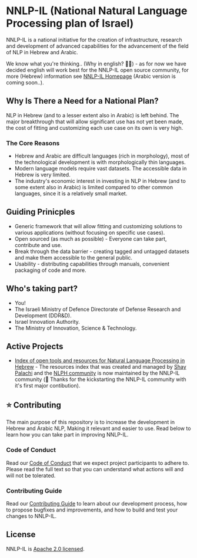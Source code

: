 # NNLP-IL (National Natural Language Processing plan of Israel)

NNLP-IL is a national initiative for the creation of infrastructure, research and development of advanced capabilities for the advancement of the field of NLP in Hebrew and Arabic.

We know what you're thinking.. (Why in english? :woman_facepalming:) - as for now we have decided english will work best for the NNLP-IL open source community, for more (Hebrew) information see [NNLP-IL Homepage](https://nnlp-il.mafat.ai/) (Arabic version is coming soon..).


## Why Is There a Need for a National Plan?
NLP in Hebrew (and to a lesser extent also in Arabic) is left behind. The major breakthrough that will allow significant use has not yet been made, the cost of fitting and customizing each use case on its own is very high.

### The Core Reasons
* Hebrew and Arabic are difficult languages (rich in morphology), most of the technological development is with morphologically thin languages.
* Modern language models require vast datasets. The accessible data in Hebrew is very limited.
* The industry's economic interest in investing in NLP in Hebrew (and to some extent also in Arabic) is limited compared to other common languages, since it is a relatively small market.

## Guiding Prinicples
* Generic framework that will allow fitting and customizing solutions to various applications (without focusing on specific use cases).
* Open sourced (as much as possible) - Everyone can take part, contribute and use.
* Break through the data barrier - creating tagged and untagged datasets and make them accessible to the general public.
* Usability - distributing capabilities through manuals, convenient packaging of code and more.

## Who's taking part?
* You!
* The Israeli Ministry of Defence Directorate of Defense Research and Development (DDR&D).
* Israel Innovation Authority.
* The Ministry of Innovation, Science & Technology.


## Active Projects
* [Index of open tools and resources for Natural Language Processing in Hebrew](https://github.com/NNLP-IL/Resources) - The resources index that was created and managed by [Shay Palachi](https://github.com/shaypal5) and the [NLPH community](https://github.com/NLPH/NLPH) is now maintained by the NNLP-IL community (:pray: Thanks for the kickstarting the NNLP-IL community with it's first major contibution).

## :star: Contributing
The main purpose of this repository is to increase the development in Hebrew and Arabic NLP, Making it relevant and easier to use. Read below to learn how you can take part in improving NNLP-IL.

### Code of Conduct

Read our [Code of Conduct](https://github.com/NNLP-IL/Standards/blob/main/CODE_OF_CONDUCT.md) that we expect project participants to adhere to. Please read the full text so that you can understand what actions will and will not be tolerated.

### Contributing Guide

Read our [Contributing Guide](https://github.com/NNLP-IL/Standards/blob/main/CONTRIBUTING.md) to learn about our development process, how to propose bugfixes and improvements, and how to build and test your changes to NNLP-IL.


## License

NNLP-IL is [Apache 2.0 licensed](./LICENSE.md).
